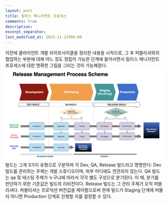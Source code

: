 ```yaml
---
layout: post
title: 릴리스 매니지먼트 프로세스
comments: true
description: 
excerpt_separator:
last_modified_at: 2023-11-13T00:00
---
```

이전에 클라이언트 개발 라이프사이클을 정리한 내용을 시작으로, 그 후 퍼블리셔와의 협업하는 부분에 대해 어느 정도 정립이 가능한 단계에 들어서면서 릴리스 매니지먼트 프로세스에 대한 명확한 그림을 그리는 것이 가능해졌다.   
![Untitled](/assets/img/blog/release-management-process/release-management-process-scheme.png)  
빌드는 그게 3가지 유형으로 구분하며 각 Dev, QA, Release 빌드라고 명명한다:
Dev 빌드를 관리하는 주체는 개발 스튜디오이며, 외부 어디에도 연관되지 않는다.
QA 빌드는 qa 및 테스팅 주체가 누구냐에 따라서 각각 별도 구성으로 분기된다. 이 때, 분기를 판단하기 위한 기준값은 빌드의 리비전이다.
Release 빌드는 그 관리 주체가 오직 퍼블리셔다. 퍼블리셔는 프로덕션 버전값을 제어함으로써 현재 빌드가 Staging 단계에 머물지 아니면 Production 단계로 진행할 지를 결정할 수 있다.

